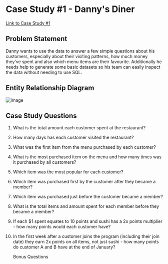 # Case Study #1 - Danny's Diner
[Link to Case Study #1](https://8weeksqlchallenge.com/case-study-1/)


## Problem Statement
Danny wants to use the data to answer a few simple questions about his customers, especially about their visiting patterns, how much money they’ve spent and also which menu items are their favourite. Additionally he needs help to generate some basic datasets so his team can easily inspect the data without needing to use SQL.

## Entity Relationship Diagram
![image](https://user-images.githubusercontent.com/89238949/132333688-6a4e2b17-a932-4f73-9fa5-4d695dd6d66b.png)

## Case Study Questions
1. What is the total amount each customer spent at the restaurant?

2. How many days has each customer visited the restaurant?

3. What was the first item from the menu purchased by each customer?

4. What is the most purchased item on the menu and how many times was it purchased by all customers?

5. Which item was the most popular for each customer?

6. Which item was purchased first by the customer after they became a member?

7. Which item was purchased just before the customer became a member?

8. What is the total items and amount spent for each member before they became a member?

9. If each $1 spent equates to 10 points and sushi has a 2x points multiplier - how many points would each customer have?

10. In the first week after a customer joins the program (including their join date) they earn 2x points on all items, not just sushi - how many points do customer A and B have at     the end of January?

    Bonus Questions
